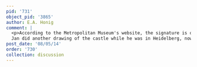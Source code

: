 ```yaml
---
pid: '731'
object_pid: '3865'
author: E.A. Honig
comment: |
  <p>According to the Metropolitan Museum's website, the signature is on the verso of the drawing, at the lower left, inscribed "P.Brugel" in graphite by a later hand.<br />
  Jan did another drawing of the castle while he was in Heidelberg, now known only through a copy in Stuttgart: see Essen/Vienna, p. 426, n. 8. The castle appears from in the background of several versions of Jan's <em>Allegory of Earth</em> from around 1611: Ertz 491-4.</p>
post_date: '08/05/14'
order: '730'
collection: discussion
---
```

